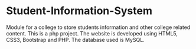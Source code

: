 # Student-Information-System
Module for a college to store students information and other college related content.
This is a php project.
The website is developed using HTML5, CSS3, Bootstrap and PHP. 
The database used is MySQL.

